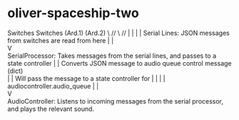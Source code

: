 # oliver-spaceship-two


Switches   Switches
(Ard.1)    (Ard.2)
    \\     //
     \\   //
       | |
       | |  Serial Lines:  JSON messages from switches are read from here
       | |  
        V             
  SerialProcessor: Takes messages from the serial lines, and passes to a state controller
       | |         Converts JSON message to audio queue control message (dict)       
       | |         Will pass the message to a state controller for
       | |
       | |  audiocontroller.audio_queue
       | |  
        V             
  AudioController:  Listens to incoming messages from the serial processor,
                    and plays the relevant sound.
